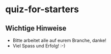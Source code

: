 # quiz-for-starters

## Wichtige Hinweise

* Bitte arbeitet alle auf eurem Branche, danke!
* Viel Spass und Erfolg! :-)
